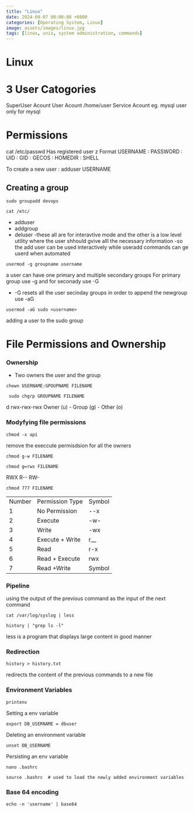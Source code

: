 ```yaml
---
title: "Linux"
date: 2024-09-07 00:00:00 +0800
categories: [Operating System, Linux]
image: assets/images/linux.jpg
tags: [linux, unix, system administration, commands]
---
```


# Linux

# 3 User Catogories

SuperUser Acount
User Acount    /home/user
Service Acount  eg. mysql user only for mysql

# Permissions

cat /etc/passwd
Has registered user z
Format
USERNAME : PASSWORD : UID : GID : GECOS : HOMEDIR : SHELL

To create a new user : adduser USERNAME

## Creating a group

```
sudo groupadd devops
```
```
cat /etc/
```

- adduser
- addgroup
- deluser
-these all are for interavtive mode and the other is a low level utility where the user shhould gvive alll the necessary information
-so the add user can be used interactively while useradd commands can ge userd when automated
```
usermod -g groupname username
```
 a user can have one primary and multiple secondary groups
 For primary group use -g and for seconady use -G
 -  -G resets all the user secinday groups in order to append the newgroup use -aG

```
usermod -aG sudo <username>
```
adding a user to the sudo group
# File Permissions and Ownership

### Ownership 

-  Two owners the user and the group
```
chown USERNAME:GPOUPNAME FILENAME
```

```
 sudo chgrp GROUPNAME FILENAME
```

d rwx-rwx-rwx
Owner (u) - Group (g) - Other (o)

### Modyfying file permissions

```
chmod -x api
```
remove the execcute permisdsion for all the owners

```
chmod g-w FILENAME
```

```
chmod g=rwx FILENAME
```
RWX
R--
RW-

```
chmod 777 FILENAME
```

|        |                 |        |
| :----- | --------------- | ------ |
| Number | Permission Type | Symbol |
| 1      | No Permission   | --x    |
| 2      | Execute         | -w-    |
| 3      | Write           | -wx    |
| 4      | Execute + Write | r__    |
| 5      | Read            | r-x    |
| 6      | Read + Execute  | rwx    |
| 7      | Read +Write     | Symbol |

### Pipeline

using the output of the previous command as the input of the next command

```
cat /var/log/syslog | less
```
```
history | "grep ls -l"
```

less is a program that displays large content in good manner


### Redirection

```
history > history.txt
```

redirects the content of the previous commands to a new file


### Environment Variables

```
printenv
```

Setting a env variable
```
export DB_USERNAME = dbuser
```

Deleting an environment variable
```
unset DB_USERNAME
```

Persisting an env variable
```
nano .bashrc

source .bashrc  # used to load the newly added environment variables
```





### Base 64 encoding

```
echo -n 'username' | base64
```


